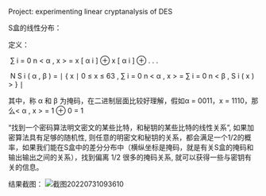 Project: experimenting linear cryptanalysis of DES

S盒的线性分布：

定义：

​ ∑ i = 0 n < α , x > = x [ α i ] ⊕ x [ α i ] ⊕ . . . 

​ N S i ( α , β ) = ∣ { x ∣ 0 ≤ x ≤ 63 , ∑ i = 0 n < α , x > = ∑ i = 0 n < β , S i ( x ) > } ∣ 

其中，称 α 和 β 为掩码，在二进制层面比较好理解，假如α = 0011，x = 1110，那么< α , x > = 1 ⊕ 0 = 1

“找到一个密码算法明文密文的某些比特，和秘钥的某些比特的线性关系”, 如果加密算法具有足够的随机性, 则任意的明密文和秘钥的关系，都会满足一个1/2的概率，如果我们能在S盒中的差分分布中（横纵坐标是掩码，就是有关S盒的掩码和输出输出之间的关系），找到偏离 1/2 很多的掩码关系, 就可以获得一些与密钥有关的信息。

结果截图：
![截图20220731093610](https://user-images.githubusercontent.com/110313650/182006230-35bc2bd7-75f8-49b6-8211-9b600b9dcc5c.png)
